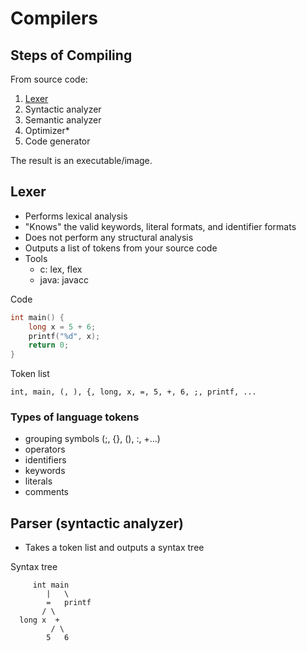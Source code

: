 # Compilers

## Steps of Compiling

From source code:

1. [Lexer](#lexer)
2. Syntactic analyzer
3. Semantic analyzer
4. Optimizer*
5. Code generator

The result is an executable/image.

## Lexer
- Performs lexical analysis
- "Knows" the valid keywords, literal formats, and identifier formats
- Does not perform any structural analysis
- Outputs a list of tokens from your source code
- Tools
  - c: lex, flex
  - java: javacc

Code
```c
int main() {
    long x = 5 + 6;
    printf("%d", x);
    return 0;
}
```

Token list
```
int, main, (, ), {, long, x, =, 5, +, 6, ;, printf, ...
```

### Types of language tokens
- grouping symbols (;, {}, (), :, \+...)
- operators
- identifiers
- keywords
- literals
- comments

## Parser (syntactic analyzer)
- Takes a token list and outputs a syntax tree

Syntax tree
```
     int main
        |   \
        =   printf
       / \
  long x  +
         / \
        5   6
```
